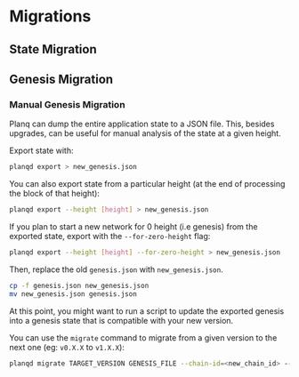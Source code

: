 
# Migrations

## State Migration

## Genesis Migration

### Manual Genesis Migration

Planq can dump the entire application state to a JSON file. This, besides upgrades, can be
useful for manual analysis of the state at a given height.

Export state with:

```bash
planqd export > new_genesis.json
```

You can also export state from a particular height (at the end of processing the block of that height):

```bash
planqd export --height [height] > new_genesis.json
```

If you plan to start a new network for 0 height (i.e genesis) from the exported state, export with the `--for-zero-height` flag:

```bash
planqd export --height [height] --for-zero-height > new_genesis.json
```

Then, replace the old `genesis.json` with `new_genesis.json`.

```bash
cp -f genesis.json new_genesis.json
mv new_genesis.json genesis.json
```

At this point, you might want to run a script to update the exported genesis into a genesis state that is compatible with your new version.

You can use the `migrate` command to migrate from a given version to the next one (eg: `v0.X.X` to `v1.X.X`):

```bash
planqd migrate TARGET_VERSION GENESIS_FILE --chain-id=<new_chain_id> --genesis-time=<yyyy-mm-ddThh:mm:ssZ>
```
